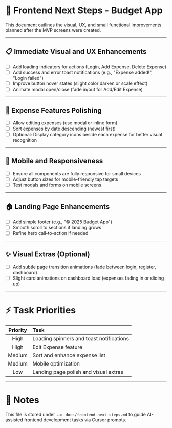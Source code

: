 # 🎯 Frontend Next Steps - Budget App

This document outlines the visual, UX, and small functional improvements planned after the MVP screens were created.

---

## 📋 Immediate Visual and UX Enhancements

- [ ] Add loading indicators for actions (Login, Add Expense, Delete Expense)
- [ ] Add success and error toast notifications (e.g., "Expense added!", "Login failed")
- [ ] Improve button hover states (slight color darken or scale effect)
- [ ] Animate modal open/close (fade in/out for Add/Edit Expense)

---

## 🧹 Expense Features Polishing

- [ ] Allow editing expenses (use modal or inline form)
- [ ] Sort expenses by date descending (newest first)
- [ ] Optional: Display category icons beside each expense for better visual recognition

---

## 📱 Mobile and Responsiveness

- [ ] Ensure all components are fully responsive for small devices
- [ ] Adjust button sizes for mobile-friendly tap targets
- [ ] Test modals and forms on mobile screens

---

## 🏠 Landing Page Enhancements

- [ ] Add simple footer (e.g., "© 2025 Budget App")
- [ ] Smooth scroll to sections if landing grows
- [ ] Refine hero call-to-action if needed

---

## ✨ Visual Extras (Optional)

- [ ] Add subtle page transition animations (fade between login, register, dashboard)
- [ ] Slight card animations on dashboard load (expenses fading in or sliding up)

---

# ⚡ Task Priorities

| Priority | Task |
|:--------:|:-----|
| High | Loading spinners and toast notifications |
| High | Edit Expense feature |
| Medium | Sort and enhance expense list |
| Medium | Mobile optimization |
| Low | Landing page polish and visual extras |

---

# 📂 Notes

This file is stored under `.ai-docs/frontend-next-steps.md` to guide AI-assisted frontend development tasks via Cursor prompts.


